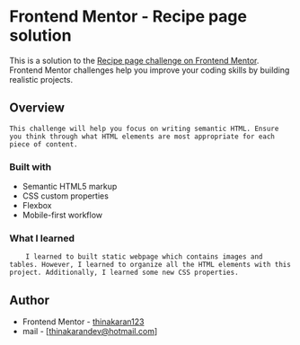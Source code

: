# Frontend Mentor - Recipe page solution

This is a solution to the [Recipe page challenge on Frontend Mentor](https://www.frontendmentor.io/challenges/recipe-page-KiTsR8QQKm). Frontend Mentor challenges help you improve your coding skills by building realistic projects. 

## Overview
    This challenge will help you focus on writing semantic HTML. Ensure you think through what HTML elements are most appropriate for each piece of content.

### Built with

- Semantic HTML5 markup
- CSS custom properties
- Flexbox
- Mobile-first workflow

### What I learned
        I learned to built static webpage which contains images and tables. However, I learned to organize all the HTML elements with this project. Additionally, I learned some new CSS properties.

## Author

- Frontend Mentor - [thinakaran123](https://www.frontendmentor.io/profile/thinakaran123)
- mail - [thinakarandev@hotmail.com]
